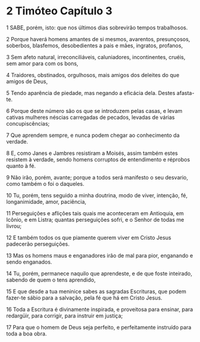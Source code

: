 # 2 Timóteo Capítulo 3

1	SABE, porém, isto: que nos últimos dias sobrevirão tempos trabalhosos.

2	Porque haverá homens amantes de si mesmos, avarentos, presunçosos, soberbos, blasfemos, desobedientes a pais e mães, ingratos, profanos,

3	Sem afeto natural, irreconciliáveis, caluniadores, incontinentes, cruéis, sem amor para com os bons,

4	Traidores, obstinados, orgulhosos, mais amigos dos deleites do que amigos de Deus,

5	Tendo aparência de piedade, mas negando a eficácia dela. Destes afasta-te.

6	Porque deste número são os que se introduzem pelas casas, e levam cativas mulheres néscias carregadas de pecados, levadas de várias concupiscências;

7	Que aprendem sempre, e nunca podem chegar ao conhecimento da verdade.

8	E, como Janes e Jambres resistiram a Moisés, assim também estes resistem à verdade, sendo homens corruptos de entendimento e réprobos quanto à fé.

9	Não irão, porém, avante; porque a todos será manifesto o seu desvario, como também o foi o daqueles.

10	Tu, porém, tens seguido a minha doutrina, modo de viver, intenção, fé, longanimidade, amor, paciência,

11	Perseguições e aflições tais quais me aconteceram em Antioquia, em Icônio, e em Listra; quantas perseguições sofri, e o Senhor de todas me livrou;

12	E também todos os que piamente querem viver em Cristo Jesus padecerão perseguições.

13	Mas os homens maus e enganadores irão de mal para pior, enganando e sendo enganados.

14	Tu, porém, permanece naquilo que aprendeste, e de que foste inteirado, sabendo de quem o tens aprendido,

15	E que desde a tua meninice sabes as sagradas Escrituras, que podem fazer-te sábio para a salvação, pela fé que há em Cristo Jesus.

16	Toda a Escritura é divinamente inspirada, e proveitosa para ensinar, para redargüir, para corrigir, para instruir em justiça;

17	Para que o homem de Deus seja perfeito, e perfeitamente instruído para toda a boa obra.

